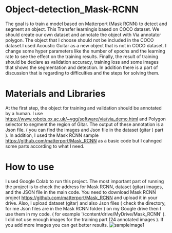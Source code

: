 # Object-detection_Mask-RCNN
The goal is to train a model based on Matterport (Mask RCNN) to detect and segment an object. This Transfer learningis based on COCO dataset. We should create our own dataset and annotate the object with Via annotator polygon. 
The object that I choose should not be included in the COCO dataset.I used Acoustic Guitar as a new object that is not in
COCO dataset. I change some hyper parameters like the number of epochs and the learning rate to see the effect on the training results.
Finally, the result of training should be declare as validation accuracy, training loss and some images that shows the segmentation and detection. In addition there is a part of discussion that is regarding to difficulties and the steps for solving them.

# Materials and Libraries
At the first step, the object for training and validation should be annotated by a human. I use https://www.robots.ox.ac.uk/~vgg/software/via/via_demo.html and Polygon selector to segment the region of Gitar. The output of these annotation is a Json file. ( you can find the images and Json file in the dataset (gitar ) part ).
In addition, I used the Mask RCNN sample https://github.com/matterport/Mask_RCNN as a basic code but I cahnged some parts according to what I need.

# How to use
I used Google Colab to run this project. The most important part of running the project is to check the address for Mask RCNN, dataset (gitar) images, and the JSON file in the main code. You need to download Mask RCNN project https://github.com/matterport/Mask_RCNN and upload it in your drive. Also, I upload dataset (gitar) and also Json files ( check the directory, for me Json files are in the Mask RCNN folder ) on my Google drive then I use them in my code. ( for example '/content/drive/MyDrive/Mask_RCNN' ). I did not use enough images for the training part (24 annotated images ). If you add more images you can get better results.
![sampleimage1](https://user-images.githubusercontent.com/24444329/164971248-38baf62a-5da3-44d0-b0a5-ddeb178254c6.png)



